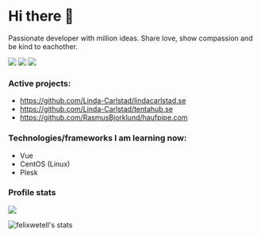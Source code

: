 # Hi there 🚀

Passionate developer with million ideas. Share love, show compassion and be kind to eachother. 

[![](https://img.shields.io/badge/LinkedIn-Felix%20Wetell-blue)](https://www.linkedin.com/in/felix-wetell/)
[![](https://img.shields.io/badge/Contact-hello%40felixmade.me-green)](mailto:hello@felixmade.me?subject=I%20saw%20your%20profile%20on%20GitHub...)
[![](https://img.shields.io/badge/Website-felixmade.me-red)](https://felixmade.me)

### Active projects:
- https://github.com/Linda-Carlstad/lindacarlstad.se
- https://github.com/Linda-Carlstad/tentahub.se
- https://github.com/RasmusBjorklund/haufpipe.com

### Technologies/frameworks I am learning now:
- Vue
- CentOS (Linux)
- Plesk

### Profile stats
![](https://komarev.com/ghpvc/?username=your-github-username&color=brightgreen&label=Profile+views)

![felixwetell's stats](https://github-readme-stats.vercel.app/api?username=felixwetell&show_icons=true)

